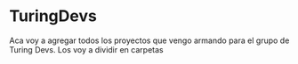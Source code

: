 # TuringDevs
Aca voy a agregar todos los proyectos que vengo armando para el grupo de Turing Devs. Los voy a dividir en carpetas
